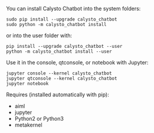 
You can install Calysto Chatbot into the system folders:

```
sudo pip install --upgrade calysto_chatbot
sudo python -m calysto_chatbot install
```

or into the user folder with:

```
pip install --upgrade calysto_chatbot --user
python -m calysto_chatbot install --user
```

Use it in the console, qtconsole, or notebook with Jupyter:

```
jupyter console --kernel calysto_chatbot
jupyter qtconsole --kernel calysto_chatbot
jupyter notebook 
```

Requires (installed automatically with pip):

* aiml
* jupyter
* Python2 or Python3
* metakernel

